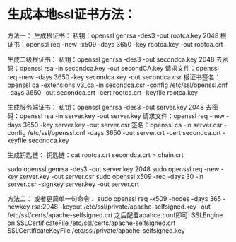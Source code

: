 # 生成本地ssl证书方法：

方法一：
生成根证书：
私钥：openssl genrsa -des3 -out rootca.key 2048
根证书：openssl req -new -x509 -days 3650 -key rootca.key -out rootca.crt

生成二级根证书：
私钥：openssl genrsa -des3 -out secondca.key 2048
去密码：openssl rsa -in secondca.key -out secondCA.key
请求文件：openssl req -new -days 3650 -key secondca.key -out secondca.csr
根证书签名：openssl ca -extensions v3_ca -in secondca.csr -config /etc/ssl/openssl.cnf -days 3650 -out secondca.crt -cert rootca.crt -keyfile rootca.key

生成服务端证书：
私钥：openssl genrsa -des3 -out server.key 2048
去密码：openssl rsa -in server.key -out server.key
请求文件：openssl req -new -days 3650 -key server.key -out server.csr
签名：openssl ca -in server.csr -config /etc/ssl/openssl.cnf -days 3650 -out server.crt -cert secondca.crt -keyfile secondca.key

生成钥匙链：
钥匙链：cat rootca.crt secondca.crt > chain.crt

sudo openssl genrsa -des3 -out server.key 2048
sudo openssl req -new -key server.key -out server.csr
sudo openssl x509 -req -days 30 -in server.csr -signkey server.key -out server.crt


方法二：
或者更简单一句命令：
	sudo openssl req -x509 -nodes -days 365 -newkey rsa:2048 -keyout /etc/ssl/private/apache-selfsigned.key -out /etc/ssl/certs/apache-selfsigned.crt
之后配置apahce.conf即可:
	SSLEngine on
   	SSLCertificateFile /etc/ssl/certs/apache-selfsigned.crt
   	SSLCertificateKeyFile /etc/ssl/private/apache-selfsigned.key
